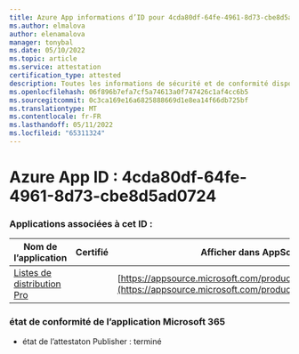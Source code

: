 ```yaml
---
title: Azure App informations d’ID pour 4cda80df-64fe-4961-8d73-cbe8d5ad0724
ms.author: elmalova
author: elenamalova
manager: tonybal
ms.date: 05/10/2022
ms.topic: article
ms.service: attestation
certification_type: attested
description: Toutes les informations de sécurité et de conformité disponibles pour 4cda80df-64fe-4961-8d73-cbe8d5ad0724.
ms.openlocfilehash: 06f896b7efa7cf5a74613a0f747426c1af4cc6b5
ms.sourcegitcommit: 0c3ca169e16a6825888669d1e8ea14f66db725bf
ms.translationtype: MT
ms.contentlocale: fr-FR
ms.lasthandoff: 05/11/2022
ms.locfileid: "65311324"
---
```

# <a name="azure-app-id-4cda80df-64fe-4961-8d73-cbe8d5ad0724"></a>Azure App ID : 4cda80df-64fe-4961-8d73-cbe8d5ad0724


### <a name="apps-associated-with-this-id"></a>Applications associées à cet ID :
| **Nom de l’application** | **Certifié** | **Afficher dans AppSource** |
|--------------|---------------|-----------------------|
| [Listes de distribution Pro](../forward/WA200002977.md) |  | [https://appsource.microsoft.com/product/office/WA200002977](https://appsource.microsoft.com/product/office/WA200002977) |

### <a name="microsoft-365-app-compliance-status"></a>état de conformité de l’application Microsoft 365
- état de l’attestaton Publisher : terminé
